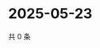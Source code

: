 # 2025-05-23

共 0 条

<!-- BEGIN ZHIHUVIDEO -->
<!-- 最后更新时间 Fri May 23 2025 15:11:33 GMT+0800 (China Standard Time) -->

<!-- END ZHIHUVIDEO -->
